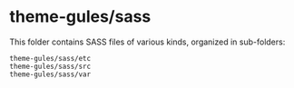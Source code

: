 # theme-gules/sass

This folder contains SASS files of various kinds, organized in sub-folders:

    theme-gules/sass/etc
    theme-gules/sass/src
    theme-gules/sass/var

